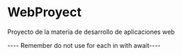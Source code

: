 # WebProyect
Proyecto de la materia de desarrollo de aplicaciones web

---- Remember do not use for each in with await----